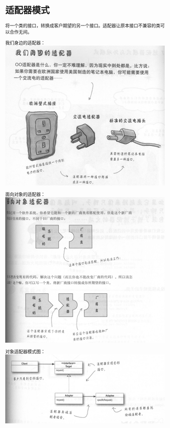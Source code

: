 # 适配器模式

将一个类的接口，转换成客户期望的另一个接口。适配器让原本接口不兼容的类可以合作无间。

我们身边的适配器：
![我们身边的适配器](./images/我们身边的适配器.png)


面向对象的适配器：
![面向对象的适配器](./images/面向对象的适配器.png)

对象适配器模式图：
![适配器模式图](./images/适配器模式.png)

